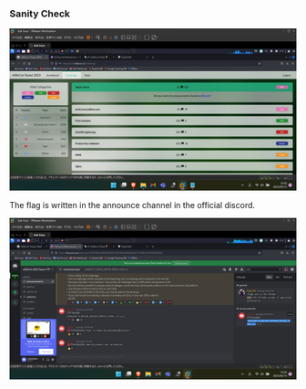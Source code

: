 
### Sanity Check

![sanity_check](https://github.com/Hed6eH0g/ctf/blob/main/2023/m0leconctf/misc/sanity_check/sanity_check_0.png)

The flag is written in the announce channel in the official discord.

![flag](https://github.com/Hed6eH0g/ctf/blob/main/2023/m0leconctf/misc/sanity_check/sanity_check_flag.png)

